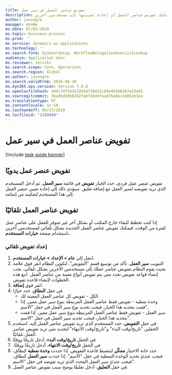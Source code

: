 ```yaml
---
title: تفويض عناصر العمل في سير عمل
description: إذا كنت تخطط للتواجد خارج المكتب مما يعني أنك لن تكون متاحًا لاتخاذ الإجراءات اللازمة على عناصر العمل، فيمكنك تفويض عناصر العمل أو إعادة تعيينها إلى مستخدمين آخرين.
author: jasongre
manager: AnnBe
ms.date: 07/01/2019
ms.topic: business-process
ms.prod: ''
ms.service: dynamics-ax-applications
ms.technology: ''
ms.search.form: SysUserSetup, WorkflowDelegationUserListLookup
audience: Application User
ms.reviewer: sericks
ms.search.scope: Core, Operations
ms.search.region: Global
ms.author: jasongre
ms.search.validFrom: 2016-06-30
ms.dyn365.ops.version: Version 7.0.0
ms.openlocfilehash: 44dc747543e32b54729d12c89a401b0187e25a61
ms.sourcegitcommit: 3ba95d50b8262fa0f43d4faad76adac4d05eb3ea
ms.translationtype: HT
ms.contentlocale: ar-SA
ms.lasthandoff: 09/27/2019
ms.locfileid: "2189949"
---
```

# <a name="delegate-work-items-in-a-workflow"></a>تفويض عناصر العمل في سير عمل

[!include [task guide banner](../../includes/task-guide-banner.md)]

## <a name="manually-delegate-a-work-item"></a>تفويض عنصر عمل يدويًا

تفويض عنصر عمل فردي، حدد الخيار **تفويض** في قائمة **سير العمل**، ثم أدخل المستخدم الذي تريد تفويضه لسير العمل مع إضافة تعليق. سيؤدي ذلك إلى إعادة تعيين عنصر العمل إلى هذا المستخدم لتمكينه من إتمامه.

## <a name="automatically-delegate-work-items"></a>تفويض عناصر العمل تلقائيًا

إذا كنت تخطط للبقاء خارج المكتب أو بشكل آخر غير متوفر للعمل على عناصر عمل لفترة من الوقت، فيمكنك تفويض عناصر العمل الجديدة بشكل تلقائي لمستخدمين آخرين باستخدام صفحة **خيارات المستخدم**.

### <a name="set-up-automatic-delegation"></a>إعداد تفويض تلقائي
1. انتقل إلى **عام > الإعداد > خيارات المستخدم**.
2. انقر فوق علامة‏‎ التبويب **سير العمل**. تأكد من توسيع قسم "التفويض". لتكوين النظام بحيث يقوم النظام بتفويض عناصر عملك إلى مستخدمين الآخرين بشكل تلقائي، يجب إنشاء قواعد تفويض تحدد متى يتم تفويض أنواع معينة من عناصر العمل. اتبع هذه الخطوات لإنشاء قاعدة تفويض.  
3. انقر فوق **إضافة**.
4. في حقل **النطاق**، حدد خيارًا.
    - الكل - تفويض كل عناصر العمل المعينة لك.
    - وحدة نمطية - تفويض فقط عناصر العمل المرتبطة بنوع سير عمل معين. إذا قمت بتحديد هذا الخيار، فيجب تحديد نوع سير العمل في حقل "الاسم".
    - سير العمل - تفويض فقط عناصر العمل المرتبطة بنوع سير عمل معين. إذا قمت بتحديد هذا الخيار، فيجب تحديد سير العمل في حقل "الاسم".  
5. في حقل **التفويض**، حدد المستخدم الذي تريد تفويض عناصر العمل إليه. استخدم الحقلين "تاريخ/وقت البدء" و"تاريخ/وقت الانتهاء" لتحديد متى تريد تفويض عناصر العمل تلقائيًا.  
6. في الحقل **تاريخ/وقت البدء**، أدخل تاريخًا ووقتًا.
7. في الحقل **‏‫تاريخ/وقت الانتهاء**، أدخل تاريخًا ووقتًا.
8. حدد خانة الاختيار **ممكّن‬** لتنشيط قاعدة التفويض. إذا حددت **وحدة نمطية** كنطاق، فيجب عندئذٍ تحديد الوحدة النمطية في حقل "الاسم". إذا حددت **سير العمل** كنطاق، فيجب عندئذٍ سير العمل المحدد الذي تريد تفوضه في حقل "الاسم".  
9. في حقل **التعليق**، أدخل تعليقًا يوضح سبب تفويض عناصر العمل.

